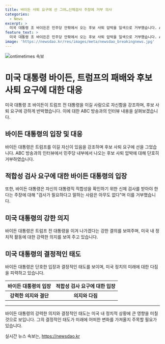 ```yaml
---
title: 바이든 사퇴 요구에 선 그어…신체검사 주장에 거부 의사
categories:
  - News
excerpt: >
  미국 대통령 조 바이든은 민주당 안팎에서 오는 후보 사퇴 압박을 일색으로 거부했습니다. ABC 인터뷰에서 트럼프를 이길 사람은 나라고 확신한다며 대선 후보 사퇴 요구에 선을 그었으며, 대통령직 적합성을 확인하기 위한 신체검사 주장에도 검사가 필요하다고 말하는 사람은 아무도 없다며 거부 의사를 밝혔습니다. 
feature_text: >
  미국 대통령 조 바이든은 민주당 안팎에서 오는 후보 사퇴 압박을 일색으로 거부했습니다. ABC 인터뷰에서 트럼프를 이길 사람은 나라고 확신한다며 대선 후보 사퇴 요구에 선을 그었으며, 대통령직 적합성을 확인하기 위한 신체검사 주장에도 검사가 필요하다고 말하는 사람은 아무도 없다며 거부 의사를 밝혔습니다. 
image: 'https://newsdao.kr/res/images/meta/newsdao_breakingnews.jpg'
---
```


<p><img src="https://newsdao.kr/res/images/meta/newsdao_breakingnews.jpg" alt="ontimetimes 속보" /></p>

<h1>미국 대통령 바이든, 트럼프의 패배와 후보 사퇴 요구에 대한 대응</h1>

<p data-ke-size="size16">미국 대통령 조 바이든이 트럼프 전 대통령을 이길 사람으로 자신함을 강조하며, 후보 사퇴 요구에 강하게 반박했습니다. 이에 대한 ABC 방송과의 인터뷰 내용을 살펴보겠습니다.</p>

<h2>바이든 대통령의 입장 및 대응</h2>

<p data-ke-size="size16">바이든 대통령은 트럼프를 이길 자신이 있음을 강조하며 후보 사퇴 요구에 선을 그었습니다. ABC 방송과의 인터뷰에서 민주당 내부에서 나오는 후보 사퇴 압박에 대해 단호히 거부하였습니다.</p>

<h2>적합성 검사 요구에 대한 바이든 대통령의 입장</h2>

<p data-ke-size="size16">또한, 바이든 대통령은 자신의 대통령직 적합성을 확인하기 위한 신체 검사를 받아야 한다는 주장에 대해 "검사가 필요하다고 말하는 사람은 아무도 없다"며 이를 거부했습니다.</p>

<h2>미국 대통령의 강한 의지</h2>

<p data-ke-size="size16">바이든 대통령은 트럼프 전 대통령을 이겨 나가겠다는 강한 결의를 보여주며, 미국 내 정치적 활동에 대한 강력한 의지를 보여 주고 있습니다.</p>

<h2>미국 대통령의 결정적인 태도</h2>

<p data-ke-size="size16">바이든 대통령은 단호한 입장과 결정적인 태도를 보이며, 미국 정치의 미래에 대한 다짐을 피력하고 있습니다.</p>

<table>
    <thead>
        <tr>
            <th style="text-align: center;">바이든 대통령의 입장</th>
            <th style="text-align: center;">적합성 검사 요구에 대한 입장</th>
        </tr>
    </thead>
    <tbody>
        <tr>
            <td style="text-align: center; height: 17px;"><b>강력한 의지와 결단</b></td>
            <td style="text-align: center; height: 17px;"><b>의지와 다짐</b></td>
        </tr>
    </tbody>
</table>

<hr>

<p data-ke-size="size16">바이든 대통령의 강력한 의지와 결정적인 태도는 미국 내 정치적 상황에 큰 영향을 미칠 것으로 보입니다. 그의 결정적인 태도가 미래에 어떠한 변화를 가져올지 주목할 필요가 있습니다.</p>
실시간 뉴스 속보는, <a href="https://newsdao.kr" rel="dofollow">https://newsdao.kr</a>


